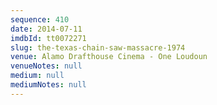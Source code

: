 ```yaml
---
sequence: 410
date: 2014-07-11
imdbId: tt0072271
slug: the-texas-chain-saw-massacre-1974
venue: Alamo Drafthouse Cinema - One Loudoun
venueNotes: null
medium: null
mediumNotes: null
---
```

